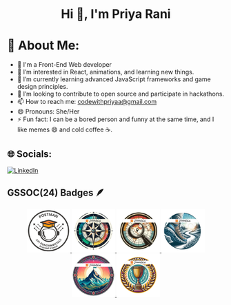 <h1 align="center">Hi 👋, I'm Priya Rani</h1> 
<h3 align="start"></h3>

# 💫 About Me:
- 🔭 I'm a Front-End Web developer
- 👀 I’m interested in React, animations, and learning new things.
- 🌱 I’m currently learning advanced JavaScript frameworks and game design principles.
- 💞️ I’m looking to contribute to open source and participate in hackathons.
- 📫 How to reach me: codewithpriyaa@gmail.com
- 😄 Pronouns: She/Her
- ⚡ Fun fact: I can be a bored person and funny at the same time, and I like memes 😄 and cold coffee ☕️.
## 🌐 Socials:
[![LinkedIn](https://img.shields.io/badge/LinkedIn-%230077B5.svg?logo=linkedin&logoColor=white)](https://www.linkedin.com/in/priya-rani-12814a294/)

## GSSOC(24) Badges 🪶
<div style='display:flex; align-items:center; gap: 20px;' align='center'><a href="https://gssoc.girlscript.tech/leaderboard">
<img src="https://raw.githubusercontent.com/girlscript/gssoc-website-new/main/public/badges/postman.png" width="100px" height="100px" />
  <img src="https://github.com/girlscript/gssoc-website-new/blob/main/public/badges/1.png" width="100px" height="100px" />
  <img src="https://github.com/girlscript/gssoc-website-new/blob/main/public/badges/2.png" width="100px" height="100px" />
  <img src="https://github.com/girlscript/gssoc-website-new/blob/main/public/badges/3.png" width="100px" height="100px" />
  <img src="https://github.com/girlscript/gssoc-website-new/blob/main/public/badges/4.png" width="100px" height="100px" />
  <img src="https://github.com/girlscript/gssoc-website-new/blob/main/public/badges/5.png" width="100px" height="100px" />
  
</div>







